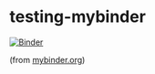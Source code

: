# testing-mybinder


[![Binder](https://mybinder.org/badge.svg)](https://mybinder.org/v2/gh/OpenConSwiss/testing-mybinder/master)

(from [mybinder.org](https://mybinder.org/))
